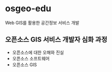 # osgeo-edu
Web GIS를 활용한 공간정보 서비스 개발

## 오픈소스 GIS 서비스 개발자 심화 과정

- 오픈소스에 대한 오해와 진실
- 오픈소스 소프트웨어
- 오픈소스 GIS 

